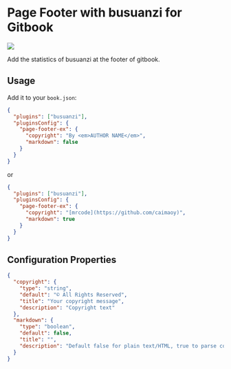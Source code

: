 # Page Footer with busuanzi for Gitbook

![](https://img.shields.io/npm/dt/gitbook-plugin-busuanzi.svg)

Add the statistics of busuanzi at the footer of gitbook.

## Usage

Add it to your `book.json`:

```json
{
  "plugins": ["busuanzi"],
  "pluginsConfig": {
    "page-footer-ex": {
      "copyright": "By <em>AUTHOR NAME</em>",
      "markdown": false
    }
  }
}
```

or

```json
{
  "plugins": ["busuanzi"],
  "pluginsConfig": {
    "page-footer-ex": {
      "copyright": "[mrcode](https://github.com/caimaoy)",
      "markdown": true
    }
  }
}
```

## Configuration Properties

```json
{
  "copyright": {
    "type": "string",
    "default": "© All Rights Reserved",
    "title": "Your copyright message",
    "description": "Copyright text"
  },
  "markdown": {
    "type": "boolean",
    "default": false,
    "title": "",
    "description": "Default false for plain text/HTML, true to parse copyright and update_label as Markdown"
  }
}
```
